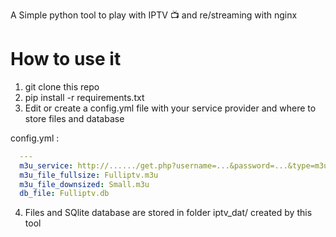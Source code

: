 A Simple python tool to play with IPTV :tv: and re/streaming with nginx

# How to use it

1. git clone this repo
2. pip install -r requirements.txt
3. Edit or create a config.yml file with your service provider and where to store files and database

config.yml :
```yaml
  ---
  m3u_service: http://....../get.php?username=...&password=...&type=m3u_plus&output=ts
  m3u_file_fullsize: Fulliptv.m3u
  m3u_file_downsized: Small.m3u
  db_file: Fulliptv.db
```

4. Files and SQlite database are stored in folder iptv_dat/ created by this tool
   
